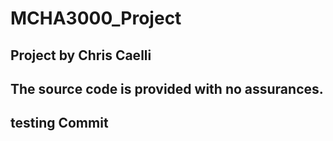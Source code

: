 # MCHA3000_Project
## Project by Chris Caelli
## The source code is provided with no assurances.
## testing Commit